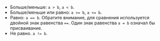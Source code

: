 - Больше/меньше: `a > b`, `a < b`.
- Больше/меньше или равно: `a >= b`, `a <= b`.
- Равно: `a == b`. Обратите внимание, для сравнения используется двойной знак равенства `==`. Один знак равенства `a = b` означал бы присваивание.
- Не равно. `a != b`.